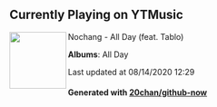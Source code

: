 ## Currently Playing on YTMusic

[<img align="left" width="100" src="https://lh3.googleusercontent.com/f4AdOV7nmJu8NUWF_sNO6I2VBwWPmLlQ7vmQSH1sf9-ZfDQQKUv86aMMJc2OKpHbtveC0nbi-nxJR1I">](https://music.youtube.com/channel/UC3NFM7nvnZEmSItn687o1NA)

Nochang - All Day (feat. Tablo)

**Albums**: All Day

Last updated at 08/14/2020 12:29

#### Generated with [20chan/github-now](https://github.com/20chan/github-now)


<!--
**20chan/20chan** is a ✨ _special_ ✨ repository because its `README.md` (this file) appears on your GitHub profile.

Here are some ideas to get you started:

- 🔭 I’m currently working on ...
- 🌱 I’m currently learning ...
- 👯 I’m looking to collaborate on ...
- 🤔 I’m looking for help with ...
- 💬 Ask me about ...
- 📫 How to reach me: ...
- 😄 Pronouns: ...
- ⚡ Fun fact: ...
-->
